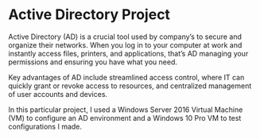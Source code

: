 # Active Directory Project 

Active Directory (AD) is a crucial tool used by company’s to secure and organize their networks. When you log in to your computer at work and instantly access files, printers, and applications, that’s AD managing your permissions and ensuring you have what you need.

Key advantages of AD include streamlined access control, where IT can quickly grant or revoke access to resources, and centralized management of user accounts and devices.

In this particular project, I used a Windows Server 2016 Virtual Machine (VM) to configure an AD environment and a Windows 10 Pro VM to test configurations I made.
